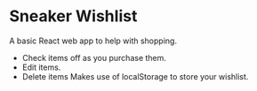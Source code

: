 # Sneaker Wishlist
A basic React web app to help with shopping.
- Check items off as you purchase them.
- Edit items.
- Delete items
Makes use of localStorage to store your wishlist.
